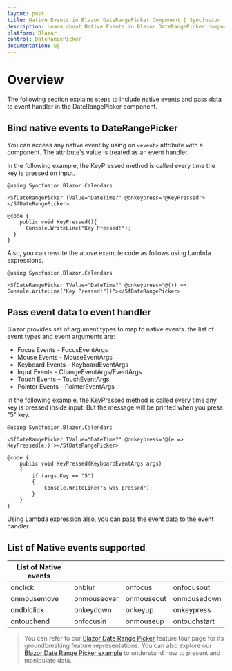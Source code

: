 ```yaml
---
layout: post
title: Native Events in Blazor DateRangePicker Component | Syncfusion 
description: Learn about Native Events in Blazor DateRangePicker component of Syncfusion, and more details.
platform: Blazor
control: DateRangePicker
documentation: ug
---
```


# Overview

The following section explains steps to include native events and pass data to event handler in the DateRangePicker component.

## Bind native events to DateRangePicker

You can access any native event by using on `<event>` attribute with a component. The attribute's value is treated as an event handler.

In the following example, the KeyPressed method is called every time the key is pressed on input.

```cshtml
@using Syncfusion.Blazor.Calendars

<SfDateRangePicker TValue="DateTime?" @onkeypress='@KeyPressed'></SfDateRangePicker>

@code {
    public void KeyPressed(){
      Console.WriteLine("Key Pressed!");
  }
}
```

Also, you can rewrite the above example code as follows using Lambda expressions.

```cshtml
@using Syncfusion.Blazor.Calendars

<SfDateRangePicker TValue="DateTime?" @onkeypress="@(() => Console.WriteLine("Key Pressed!"))"></SfDateRangePicker>
```

## Pass event data to event handler

Blazor provides set of argument types to map to native events. the list of event types and event arguments are:

* Focus Events - FocusEventArgs
* Mouse Events - MouseEventArgs
* Keyboard Events - KeyboardEventArgs
* Input Events - ChangeEventArgs/EventArgs
* Touch Events – TouchEventArgs
* Pointer Events – PointerEventArgs

In the following example, the KeyPressed method is called every time any key is pressed inside input. But the message will be printed when you press "5" key.

```cshtml
@using Syncfusion.Blazor.Calendars

<SfDateRangePicker TValue="DateTime?" @onkeypress='@(e => KeyPressed(e))'></SfDateRangePicker>

@code {
    public void KeyPressed(KeyboardEventArgs args)
    {
        if (args.Key == "5")
        {
            Console.WriteLine("5 was pressed");
        }
    }
}
```

Using Lambda expression also, you can pass the event data to the event handler.

## List of Native events supported

| List of Native events |  |  | |
| --- | --- | --- | --- |
| onclick | onblur | onfocus | onfocusout |
| onmousemove | onmouseover | onmouseout | onmousedown | onmouseup |
| ondblclick | onkeydown | onkeyup | onkeypress |
| ontouchend | onfocusin | onmouseup | ontouchstart |

> You can refer to our [Blazor Date Range Picker](https://www.syncfusion.com/blazor-components/blazor-daterangepicker) feature tour page for its groundbreaking feature representations. You can also explore our [Blazor Date Range Picker example](https://blazor.syncfusion.com/demos/daterangepicker/default-functionalities?theme=bootstrap4) to understand how to present and manipulate data.
